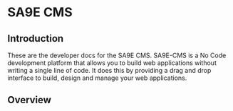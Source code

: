 # SA9E CMS

## Introduction
These are the developer docs for the SA9E CMS.
SA9E-CMS is a No Code development platform that allows you to build web applications without writing a single line of code. It does this by providing a drag and drop interface to build, design and manage your web applications.

## Overview

